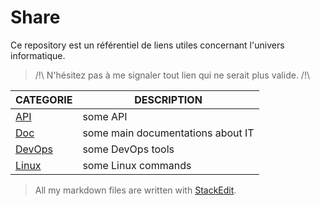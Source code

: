 ﻿# **Share**

Ce repository est un référentiel de liens utiles concernant l'univers informatique.

> /!\ N'hésitez pas à me signaler tout lien qui ne serait plus valide. /!\

|CATEGORIE|DESCRIPTION|
|-|-|
|[API](https://github.com/matritz-pro/share/tree/main/API)|some API|
|[Doc](https://github.com/matritz-pro/share/tree/main/Doc)|some main documentations about IT|
|[DevOps](https://github.com/matritz-pro/share/tree/main/DevOps)|some DevOps tools|
|[Linux](https://github.com/matritz-pro/share/tree/main/Linux)|some Linux commands|

> All my markdown files are written with [StackEdit](https://stackedit.io/).
